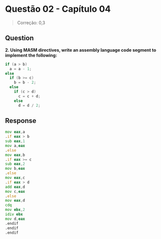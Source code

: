 # Questão 02 - Capítulo 04

> Correção: 0,3

## Question

**<p>2. Using MASM directives, write an assembly language code segment to implement the following:</p>**

```c
if (a > b)
  a = a - 1;
else 
  if (b >= c)
    b = b - 2;
  else
    if (c > d)
      c = c + d;
    else
      d = d / 2;
```

## Response

```asm
mov eax,a
.if eax > b
sub eax,1
mov a,eax
.else
mov eax,b
.if eax >= c
sub eax,2
mov b,eax
.else
mov eax,c
.if eax > d
add eax,d
mov c,eax
.else
mov eax,d
cdq
mov ebx,2
idiv ebx
mov d,eax
.endif
.endif
.endif
```
